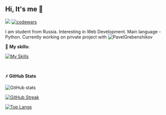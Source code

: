
## Hi, It's me :wave:

![](https://komarev.com/ghpvc/?username=Stepan-Zubkov) [![codewars](https://www.codewars.com/users/Stepan-Zubkov/badges/micro)](https://www.codewars.com/users/Stepan-Zubkov) 

I am student from Russia. Interesting in Web Development. Main language - Python. Currently working on private project with ![PavelGrebenshikov](https://github.com/PavelGrebenshikov) 

:muscle: **My skills:**

[![My Skills](https://skillicons.dev/icons?i=python,js,flask,django,docker,linux,vscode)](https://skillicons.dev)

<br />

  **:zap: GitHub Stats**
  
  ![GitHub stats](https://github-readme-stats.vercel.app/api?username=Stepan-Zubkov)
 
  [![GitHub Streak](http://github-readme-streak-stats.herokuapp.com?user=Stepan-Zubkov&date_format=M%20j%5B%2C%20Y%5D)](https://git.io/streak-stats)
  
  [![Top Langs](https://github-readme-stats.vercel.app/api/top-langs/?username=Stepan-Zubkov&layout=compact)](https://github.com/anuraghazra/github-readme-stats)

